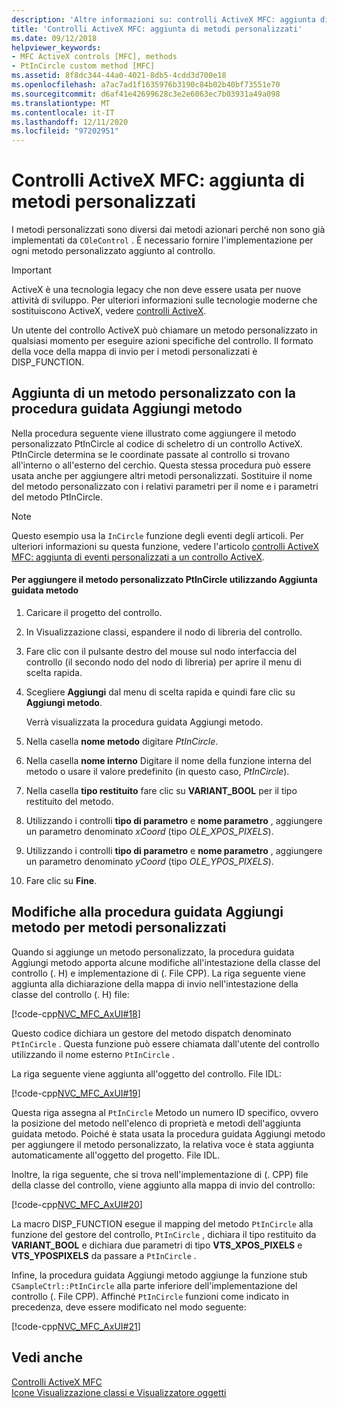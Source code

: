 ```yaml
---
description: 'Altre informazioni su: controlli ActiveX MFC: aggiunta di metodi personalizzati'
title: 'Controlli ActiveX MFC: aggiunta di metodi personalizzati'
ms.date: 09/12/2018
helpviewer_keywords:
- MFC ActiveX controls [MFC], methods
- PtInCircle custom method [MFC]
ms.assetid: 8f8dc344-44a0-4021-8db5-4cdd3d700e18
ms.openlocfilehash: a7ac7ad1f1635976b3190c84b02b40bf73551e70
ms.sourcegitcommit: d6af41e42699628c3e2e6063ec7b03931a49a098
ms.translationtype: MT
ms.contentlocale: it-IT
ms.lasthandoff: 12/11/2020
ms.locfileid: "97202951"
---
```

# <a name="mfc-activex-controls-adding-custom-methods"></a>Controlli ActiveX MFC: aggiunta di metodi personalizzati

I metodi personalizzati sono diversi dai metodi azionari perché non sono già implementati da `COleControl` . È necessario fornire l'implementazione per ogni metodo personalizzato aggiunto al controllo.

>[!IMPORTANT]
> ActiveX è una tecnologia legacy che non deve essere usata per nuove attività di sviluppo. Per ulteriori informazioni sulle tecnologie moderne che sostituiscono ActiveX, vedere [controlli ActiveX](activex-controls.md).

Un utente del controllo ActiveX può chiamare un metodo personalizzato in qualsiasi momento per eseguire azioni specifiche del controllo. Il formato della voce della mappa di invio per i metodi personalizzati è DISP_FUNCTION.

## <a name="adding-a-custom-method-with-the-add-method-wizard"></a><a name="_core_adding_a_custom_method_with_classwizard"></a> Aggiunta di un metodo personalizzato con la procedura guidata Aggiungi metodo

Nella procedura seguente viene illustrato come aggiungere il metodo personalizzato PtInCircle al codice di scheletro di un controllo ActiveX. PtInCircle determina se le coordinate passate al controllo si trovano all'interno o all'esterno del cerchio. Questa stessa procedura può essere usata anche per aggiungere altri metodi personalizzati. Sostituire il nome del metodo personalizzato con i relativi parametri per il nome e i parametri del metodo PtInCircle.

> [!NOTE]
> Questo esempio usa la `InCircle` funzione degli eventi degli articoli. Per ulteriori informazioni su questa funzione, vedere l'articolo [controlli ActiveX MFC: aggiunta di eventi personalizzati a un controllo ActiveX](mfc-activex-controls-adding-custom-events.md).

#### <a name="to-add-the-ptincircle-custom-method-using-the-add-method-wizard"></a>Per aggiungere il metodo personalizzato PtInCircle utilizzando Aggiunta guidata metodo

1. Caricare il progetto del controllo.

1. In Visualizzazione classi, espandere il nodo di libreria del controllo.

1. Fare clic con il pulsante destro del mouse sul nodo interfaccia del controllo (il secondo nodo del nodo di libreria) per aprire il menu di scelta rapida.

1. Scegliere **Aggiungi** dal menu di scelta rapida e quindi fare clic su **Aggiungi metodo**.

   Verrà visualizzata la procedura guidata Aggiungi metodo.

1. Nella casella **nome metodo** digitare *PtInCircle*.

1. Nella casella **nome interno** Digitare il nome della funzione interna del metodo o usare il valore predefinito (in questo caso, *PtInCircle*).

1. Nella casella **tipo restituito** fare clic su **VARIANT_BOOL** per il tipo restituito del metodo.

1. Utilizzando i controlli **tipo di parametro** e **nome parametro** , aggiungere un parametro denominato *xCoord* (tipo *OLE_XPOS_PIXELS*).

1. Utilizzando i controlli **tipo di parametro** e **nome parametro** , aggiungere un parametro denominato *yCoord* (tipo *OLE_YPOS_PIXELS*).

1. Fare clic su **Fine**.

## <a name="add-method-wizard-changes-for-custom-methods"></a><a name="_core_classwizard_changes_for_custom_methods"></a> Modifiche alla procedura guidata Aggiungi metodo per metodi personalizzati

Quando si aggiunge un metodo personalizzato, la procedura guidata Aggiungi metodo apporta alcune modifiche all'intestazione della classe del controllo (. H) e implementazione di (. File CPP). La riga seguente viene aggiunta alla dichiarazione della mappa di invio nell'intestazione della classe del controllo (. H) file:

[!code-cpp[NVC_MFC_AxUI#18](codesnippet/cpp/mfc-activex-controls-adding-custom-methods_1.h)]

Questo codice dichiara un gestore del metodo dispatch denominato `PtInCircle` . Questa funzione può essere chiamata dall'utente del controllo utilizzando il nome esterno `PtInCircle` .

La riga seguente viene aggiunta all'oggetto del controllo. File IDL:

[!code-cpp[NVC_MFC_AxUI#19](codesnippet/cpp/mfc-activex-controls-adding-custom-methods_2.idl)]

Questa riga assegna al `PtInCircle` Metodo un numero ID specifico, ovvero la posizione del metodo nell'elenco di proprietà e metodi dell'aggiunta guidata metodo. Poiché è stata usata la procedura guidata Aggiungi metodo per aggiungere il metodo personalizzato, la relativa voce è stata aggiunta automaticamente all'oggetto del progetto. File IDL.

Inoltre, la riga seguente, che si trova nell'implementazione di (. CPP) file della classe del controllo, viene aggiunto alla mappa di invio del controllo:

[!code-cpp[NVC_MFC_AxUI#20](codesnippet/cpp/mfc-activex-controls-adding-custom-methods_3.cpp)]

La macro DISP_FUNCTION esegue il mapping del metodo `PtInCircle` alla funzione del gestore del controllo, `PtInCircle` , dichiara il tipo restituito da **VARIANT_BOOL** e dichiara due parametri di tipo **VTS_XPOS_PIXELS** e **VTS_YPOSPIXELS** da passare a `PtInCircle` .

Infine, la procedura guidata Aggiungi metodo aggiunge la funzione stub `CSampleCtrl::PtInCircle` alla parte inferiore dell'implementazione del controllo (. File CPP). Affinché `PtInCircle` funzioni come indicato in precedenza, deve essere modificato nel modo seguente:

[!code-cpp[NVC_MFC_AxUI#21](codesnippet/cpp/mfc-activex-controls-adding-custom-methods_4.cpp)]

## <a name="see-also"></a>Vedi anche

[Controlli ActiveX MFC](mfc-activex-controls.md)<br/>
[Icone Visualizzazione classi e Visualizzatore oggetti](/visualstudio/ide/class-view-and-object-browser-icons)
